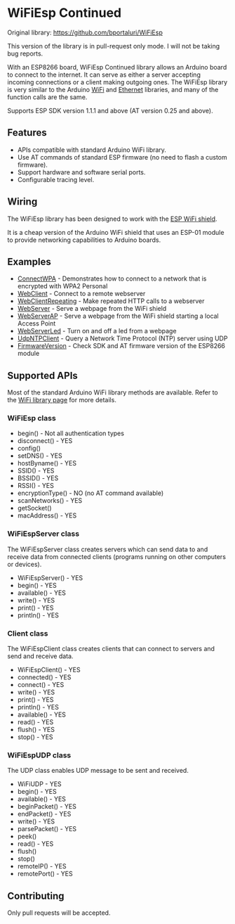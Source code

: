 # WiFiEsp Continued

Original library: https://github.com/bportaluri/WiFiEsp

This version of the library is in pull-request only mode. I will not be taking bug reports.  


With an ESP8266 board, WiFiEsp Continued library allows an Arduino board to connect to the internet.
It can serve as either a server accepting incoming connections or a client making outgoing ones.
The WiFiEsp library is very similar to the Arduino [WiFi](http://www.arduino.cc/en/Reference/WiFi) and [Ethernet](http://www.arduino.cc/en/Reference/Ethernet) libraries, and many of the function calls are the same. 

Supports ESP SDK version 1.1.1 and above (AT version 0.25 and above).


## Features

- APIs compatible with standard Arduino WiFi library.
- Use AT commands of standard ESP firmware (no need to flash a custom firmware).
- Support hardware and software serial ports.
- Configurable tracing level.

## Wiring

The WiFiEsp library has been designed to work with the [ESP WiFi shield](http://www.instructables.com/id/Cheap-Arduino-WiFi-Shield-With-ESP8266/).

It is a cheap version of the Arduino WiFi shield that uses an ESP-01 module to provide networking capabilities to Arduino boards.


## Examples

- [ConnectWPA](https://github.com/NachtRaveVL/WiFiEsp-Continued/blob/master/examples/ConnectWPA/ConnectWPA.ino) - Demonstrates how to connect to a network that is encrypted with WPA2 Personal
- [WebClient](https://github.com/NachtRaveVL/WiFiEsp-Continued/blob/master/examples/WebClient/WebClient.ino) - Connect to a remote webserver 
- [WebClientRepeating](https://github.com/NachtRaveVL/WiFiEsp-Continued/blob/master/examples/WebClientRepeating/WebClientRepeating.ino) - Make repeated HTTP calls to a webserver 
- [WebServer](https://github.com/NachtRaveVL/WiFiEsp-Continued/blob/master/examples/WebServer/WebServer.ino) - Serve a webpage from the WiFi shield 
- [WebServerAP](https://github.com/NachtRaveVL/WiFiEsp-Continued/blob/master/examples/WebServerAP/WebServerAP.ino) - Serve a webpage from the WiFi shield starting a local Access Point
- [WebServerLed](https://github.com/NachtRaveVL/WiFiEsp-Continued/blob/master/examples/WebServerLed/WebServerLed.ino) - Turn on and off a led from a webpage
- [UdpNTPClient](https://github.com/NachtRaveVL/WiFiEsp-Continued/blob/master/examples/UdpNTPClient/UdpNTPClient.ino) - Query a Network Time Protocol (NTP) server using UDP
- [FirmwareVersion](https://github.com/NachtRaveVL/WiFiEsp-Continued/blob/master/examples/FirmwareVersion/FirmwareVersion.ino) - Check SDK and AT firmware version of the ESP8266 module

## Supported APIs

Most of the standard Arduino WiFi library methods are available. Refer to the [WiFi library page](http://www.arduino.cc/en/Reference/WiFi) for more details.

### WiFiEsp class

- begin() - Not all authentication types
- disconnect() - YES
- config()
- setDNS() - YES
- hostByname() - YES
- SSID() - YES
- BSSID() - YES
- RSSI() - YES
- encryptionType() - NO (no AT command available)
- scanNetworks() - YES
- getSocket()
- macAddress() - YES


### WiFiEspServer class

The WiFiEspServer class creates servers which can send data to and receive data from connected clients (programs running on other computers or devices).

- WiFiEspServer() - YES
- begin() - YES
- available() - YES
- write() - YES
- print() - YES
- println() - YES


### Client class

The WiFiEspClient class creates clients that can connect to servers and send and receive data.

- WiFiEspClient() - YES
- connected() - YES
- connect() - YES
- write() - YES
- print() - YES
- println() - YES
- available() - YES
- read() - YES
- flush() - YES
- stop() - YES


### WiFiEspUDP class

The UDP class enables UDP message to be sent and received.

- WiFiUDP - YES
- begin() - YES
- available() - YES
- beginPacket() - YES
- endPacket() - YES
- write() - YES
- parsePacket() - YES
- peek()
- read() - YES
- flush()
- stop()
- remoteIP() - YES
- remotePort() - YES


## Contributing

Only pull requests will be accepted.
